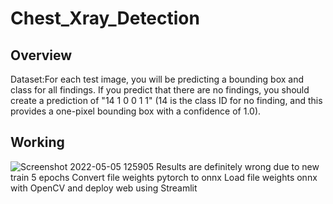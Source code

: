 # Chest_Xray_Detection

## Overview
Dataset:For each test image, you will be predicting a bounding box and class for all findings. If you predict that there are no findings, you should create a prediction of "14 1 0 0 1 1" (14 is the class ID for no finding, and this provides a one-pixel bounding box with a confidence of 1.0).

## Working
![Screenshot 2022-05-05 125905](https://user-images.githubusercontent.com/85574548/166877366-e502c49d-fa8b-4493-b6af-44bcb2bea8ee.png)
Results are definitely wrong due to new train 5 epochs
Convert file weights pytorch to onnx 
Load file weights onnx with OpenCV and deploy web using Streamlit
